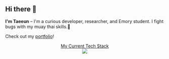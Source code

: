 ## Hi there 👋

**I'm Taeeun** – I'm a curious developer, researcher, and Emory student. I fight bugs with my muay thai skills.:punch:

Check out my [portfolio](https://taeeunkim.vercel.app/)!

<p align="center">
  <a href="https://skillicons.dev">
    My Current Tech Stack<br/>
    <img src="https://skillicons.dev/icons?i=js,ts,html,css,tailwind,nodejs,nextjs,react,py,pytorch,postgres,django,docker,figma" />
  </a>
</p>


<!--
**esunn0412/esunn0412** is a ✨ _special_ ✨ repository because its `README.md` (this file) appears on your GitHub profile.

Here are some ideas to get you started:

- 🔭 I’m currently working on ...
- 🌱 I’m currently learning ...
- 👯 I’m looking to collaborate on ...
- 🤔 I’m looking for help with ...
- 💬 Ask me about ...
- 📫 How to reach me: ...
- 😄 Pronouns: ...
- ⚡ Fun fact: ...
-->
